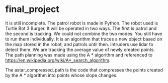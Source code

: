 # final_project
It is still incomplete.
The patrol robot is made in Python. The robot used is Turtle Bot 3 Burger.
It will be operated in two ways. The first is patrol and the second is tracking.
We could not combine the two modes. You still have to run them individually.
It is an algorithm that traces a new object based on the map stored in the robot, and patrols until then.
Intruders use lidar to detect them. We are tracking the average value of newly created points.
The path planning was made using the A * algorithm and referenced to https://en.wikipedia.org/wiki/A*_search_algorithm.

The astar_compressed_path is the code that compresses the points created by the A * algorithm into points whose slope changes.
